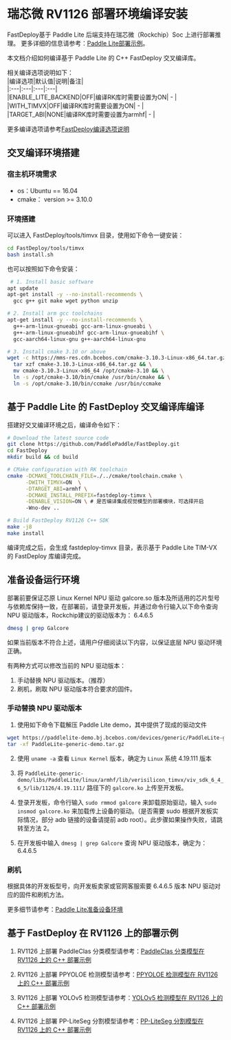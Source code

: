 # 瑞芯微 RV1126 部署环境编译安装

FastDeploy基于 Paddle Lite 后端支持在瑞芯微（Rockchip）Soc 上进行部署推理。
更多详细的信息请参考：[Paddle Lite部署示例](https://www.paddlepaddle.org.cn/lite/develop/demo_guides/verisilicon_timvx.html)。

本文档介绍如何编译基于 Paddle Lite 的 C++ FastDeploy 交叉编译库。

相关编译选项说明如下：  
|编译选项|默认值|说明|备注|  
|:---|:---|:---|:---|  
|ENABLE_LITE_BACKEND|OFF|编译RK库时需要设置为ON| - |  
|WITH_TIMVX|OFF|编译RK库时需要设置为ON| - |  
|TARGET_ABI|NONE|编译RK库时需要设置为armhf| - |

更多编译选项请参考[FastDeploy编译选项说明](./README.md)

## 交叉编译环境搭建

### 宿主机环境需求  
- os：Ubuntu == 16.04
- cmake： version >= 3.10.0  

### 环境搭建
可以进入 FastDeploy/tools/timvx 目录，使用如下命令一键安装：
```bash
cd FastDeploy/tools/timvx
bash install.sh
```
也可以按照如下命令安装：
```bash
 # 1. Install basic software
apt update
apt-get install -y --no-install-recommends \
  gcc g++ git make wget python unzip

# 2. Install arm gcc toolchains
apt-get install -y --no-install-recommends \
  g++-arm-linux-gnueabi gcc-arm-linux-gnueabi \
  g++-arm-linux-gnueabihf gcc-arm-linux-gnueabihf \
  gcc-aarch64-linux-gnu g++-aarch64-linux-gnu

# 3. Install cmake 3.10 or above
wget -c https://mms-res.cdn.bcebos.com/cmake-3.10.3-Linux-x86_64.tar.gz && \
  tar xzf cmake-3.10.3-Linux-x86_64.tar.gz && \
  mv cmake-3.10.3-Linux-x86_64 /opt/cmake-3.10 && \
  ln -s /opt/cmake-3.10/bin/cmake /usr/bin/cmake && \
  ln -s /opt/cmake-3.10/bin/ccmake /usr/bin/ccmake
```

## 基于 Paddle Lite 的 FastDeploy 交叉编译库编译
搭建好交叉编译环境之后，编译命令如下：
```bash
# Download the latest source code
git clone https://github.com/PaddlePaddle/FastDeploy.git
cd FastDeploy  
mkdir build && cd build

# CMake configuration with RK toolchain
cmake -DCMAKE_TOOLCHAIN_FILE=./../cmake/toolchain.cmake \
      -DWITH_TIMVX=ON  \
      -DTARGET_ABI=armhf \
      -DCMAKE_INSTALL_PREFIX=fastdeploy-timvx \
      -DENABLE_VISION=ON \ # 是否编译集成视觉模型的部署模块，可选择开启
      -Wno-dev ..

# Build FastDeploy RV1126 C++ SDK
make -j8
make install
```  
编译完成之后，会生成 fastdeploy-timvx 目录，表示基于 Paddle Lite TIM-VX 的 FastDeploy 库编译完成。

## 准备设备运行环境
部署前要保证芯原 Linux Kernel NPU 驱动 galcore.so 版本及所适用的芯片型号与依赖库保持一致，在部署前，请登录开发板，并通过命令行输入以下命令查询 NPU 驱动版本，Rockchip建议的驱动版本为：	6.4.6.5
```bash
dmesg | grep Galcore
```  

如果当前版本不符合上述，请用户仔细阅读以下内容，以保证底层 NPU 驱动环境正确。

有两种方式可以修改当前的 NPU 驱动版本：
1. 手动替换 NPU 驱动版本。（推荐）
2. 刷机，刷取 NPU 驱动版本符合要求的固件。

### 手动替换 NPU 驱动版本
1. 使用如下命令下载解压 Paddle Lite demo，其中提供了现成的驱动文件
```bash
wget https://paddlelite-demo.bj.bcebos.com/devices/generic/PaddleLite-generic-demo.tar.gz
tar -xf PaddleLite-generic-demo.tar.gz
```
2. 使用 `uname -a` 查看 `Linux Kernel` 版本，确定为 `Linux` 系统 4.19.111 版本
3. 将 `PaddleLite-generic-demo/libs/PaddleLite/linux/armhf/lib/verisilicon_timvx/viv_sdk_6_4_6_5/lib/1126/4.19.111/` 路径下的 `galcore.ko` 上传至开发板。

4. 登录开发板，命令行输入 `sudo rmmod galcore` 来卸载原始驱动，输入 `sudo insmod galcore.ko` 来加载传上设备的驱动。（是否需要 sudo 根据开发板实际情况，部分 adb 链接的设备请提前 adb root）。此步骤如果操作失败，请跳转至方法 2。
5. 在开发板中输入 `dmesg | grep Galcore` 查询 NPU 驱动版本，确定为：6.4.6.5

### 刷机
根据具体的开发板型号，向开发板卖家或官网客服索要 6.4.6.5 版本 NPU 驱动对应的固件和刷机方法。

更多细节请参考：[Paddle Lite准备设备环境](https://www.paddlepaddle.org.cn/lite/develop/demo_guides/verisilicon_timvx.html#zhunbeishebeihuanjing)

## 基于 FastDeploy 在 RV1126 上的部署示例
1. RV1126 上部署 PaddleClas 分类模型请参考：[PaddleClas 分类模型在 RV1126 上的 C++ 部署示例](../../../examples/vision/classification/paddleclas/rv1126/README.md)

2. RV1126 上部署 PPYOLOE 检测模型请参考：[PPYOLOE 检测模型在 RV1126 上的 C++ 部署示例](../../../examples/vision/detection/paddledetection/rv1126/README.md)

3. RV1126 上部署 YOLOv5 检测模型请参考：[YOLOv5 检测模型在 RV1126 上的 C++ 部署示例](../../../examples/vision/detection/yolov5/rv1126/README.md)

4. RV1126 上部署 PP-LiteSeg 分割模型请参考：[PP-LiteSeg 分割模型在 RV1126 上的 C++ 部署示例](../../../examples/vision/segmentation/paddleseg/rv1126/README.md)
